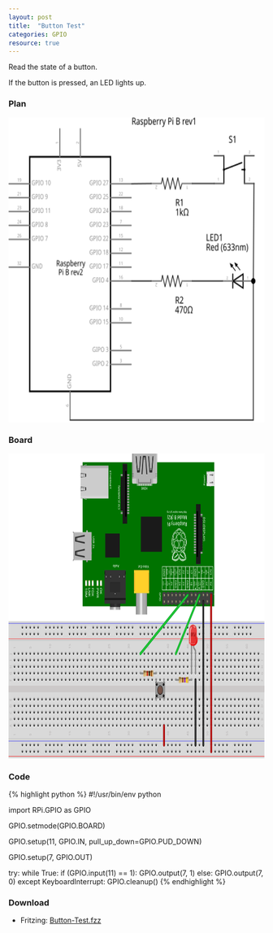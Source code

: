 ```yaml
---
layout: post
title:  "Button Test"
categories: GPIO
resource: true
---
```


Read the state of a button.

If the button is pressed, an LED lights up.

### Plan

<div class="schaltplan">
	<img src="/images/fritzing/Button-Test_Schaltplan.svg" width="800" height="600" alt="wiring plan" /><br />
</div>

### Board

<img src="/images/fritzing/Button-Test_Steckplatine.svg" width="800" height="600" alt="bread board" /><br />

### Code

{% highlight python %}
#!/usr/bin/env python

import RPi.GPIO as GPIO

GPIO.setmode(GPIO.BOARD)

GPIO.setup(11, GPIO.IN, pull_up_down=GPIO.PUD_DOWN)

GPIO.setup(7, GPIO.OUT)

try:
         while True:
                 if (GPIO.input(11) == 1):
                        GPIO.output(7, 1)
                 else:
                        GPIO.output(7, 0)
except KeyboardInterrupt:
    GPIO.cleanup()
{% endhighlight %}

### Download

* Fritzing: [Button-Test.fzz](/images/fritzing/Button-Test.fzz)
